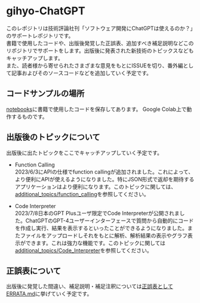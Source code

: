 # gihyo-ChatGPT
このレポジトリは技術評論社刊「ソフトウェア開発にChatGPTは使えるのか？」のサポートレポジトリです。  
書籍で使用したコードや、出版後発覚した正誤表、追加すべき補足説明などこのリポジトリでサポートをします。出版後に発表された新技術のトピックスなどもキャッチアップします。  
また、読者様から寄せられたさまざまな意見をもとにISSUEを切り、番外編として記事およびそのソースコードなどを追加していく予定です。

## コードサンプルの場所

[notebooks](./notebooks/)に書籍で使用したコードを保存してあります。
Google Colab上で動作するものです。

## 出版後のトピックについて
出版後に出たトピックをここでキャッチアップしていく予定です。
- Function Calling  
2023/6/3にAPIの仕様でfunction callingが追加されました。これによって、より便利にAPIが使えるようになりました。特にJSON形式で返却を期待するアプリケーションはより便利になります。このトピックに関しては、[additional_topics/function_calling](./additional_topics/function_calling/)を参照してください。

- Code Interpreter  
2023/7/8日本のGPT Plusユーザ限定でCode Interpreterが公開されました。ChatGPTのGPT-4ユーザーインターフェースで質問から自動的にコードを作成し実行、結果を表示するといったことができるようになりました。またファイルをアップロードしそれをもとに解析、解析結果の表示やグラフ表示ができます。これは強力な機能です。このトピックに関しては
[additional_topics/Code_Interpreter](./additional_topics/Code_Interpreter/)を参照してください。

## 正誤表について
出版後に発覚した間違い、補足説明・補足注釈については[正誤表としてERRATA.md](./ERRATA.md)に挙げていく予定です。
